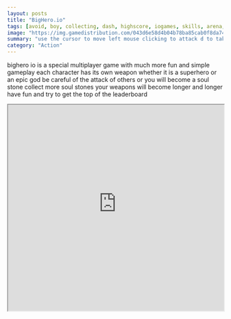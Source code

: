 ```yaml
---
layout: posts
title: "BigHero.io"
tags: [avoid, boy, collecting, dash, highscore, iogames, skills, arena, fun, multiplayer, free, online, games, oyna, game, free, games, play, play, games]
image: "https://img.gamedistribution.com/043d6e58d4b04b78ba85cab0f8da74a6-512x384.jpeg"
summary: "use the cursor to move left mouse clicking to attack d to take a dash  free online games oyna game free games play play games"
category: "Action"
---
```


bighero io is a special multiplayer game with much more fun and simple gameplay each character has its own weapon whether it is a superhero or an epic god be careful of the attack of others or you will become a soul stone collect more soul stones your weapons will become longer and longer have fun and try to get the top of the leaderboard

<iframe width="100%" height="480px;" src="https://html5.gamedistribution.com/043d6e58d4b04b78ba85cab0f8da74a6/"></iframe>